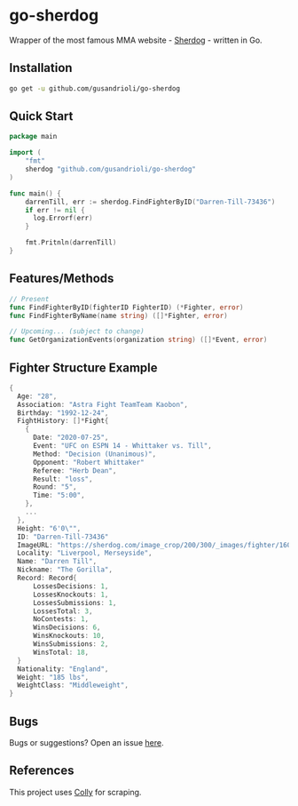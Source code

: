 # **go-sherdog**
Wrapper of the most famous MMA website - [Sherdog](https://sherdog.com) - written in Go.
## Installation
```sh
go get -u github.com/gusandrioli/go-sherdog
```

## Quick Start
```go
package main

import (
    "fmt"
    sherdog "github.com/gusandrioli/go-sherdog"
)

func main() {
    darrenTill, err := sherdog.FindFighterByID("Darren-Till-73436")
    if err != nil {
      log.Errorf(err)
    }

    fmt.Pritnln(darrenTill)
}
```

## Features/Methods
```go
// Present
func FindFighterByID(fighterID FighterID) (*Fighter, error)
func FindFighterByName(name string) ([]*Fighter, error)

// Upcoming... (subject to change)
func GetOrganizationEvents(organization string) ([]*Event, error)
```

## Fighter Structure Example
```go
{
  Age: "28",
  Association: "Astra Fight TeamTeam Kaobon",
  Birthday: "1992-12-24",
  FightHistory: []*Fight{
    {
      Date: "2020-07-25",
      Event: "UFC on ESPN 14 - Whittaker vs. Till",
      Method: "Decision (Unanimous)",
      Opponent: "Robert Whittaker"
      Referee: "Herb Dean",
      Result: "loss",
      Round: "5",
      Time: "5:00",
    },
    ...
  },
  Height: "6'0\"",
  ID: "Darren-Till-73436"
  ImageURL: "https://sherdog.com/image_crop/200/300/_images/fighter/1601316708Darren_Till.jpg",
  Locality: "Liverpool, Merseyside",
  Name: "Darren Till",
  Nickname: "The Gorilla",
  Record: Record{
      LossesDecisions: 1,
      LossesKnockouts: 1,
      LossesSubmissions: 1,
      LossesTotal: 3,
      NoContests: 1,
      WinsDecisions: 6,
      WinsKnockouts: 10,
      WinsSubmissions: 2,
      WinsTotal: 18,
  }
  Nationality: "England",
  Weight: "185 lbs",
  WeightClass: "Middleweight",
}
```

## Bugs
Bugs or suggestions? Open an issue [here](https://github.com/gusandrioli/go-sherdog/issues/new).

## References
This project uses [Colly](https://github.com/gocolly/colly/) for scraping.
